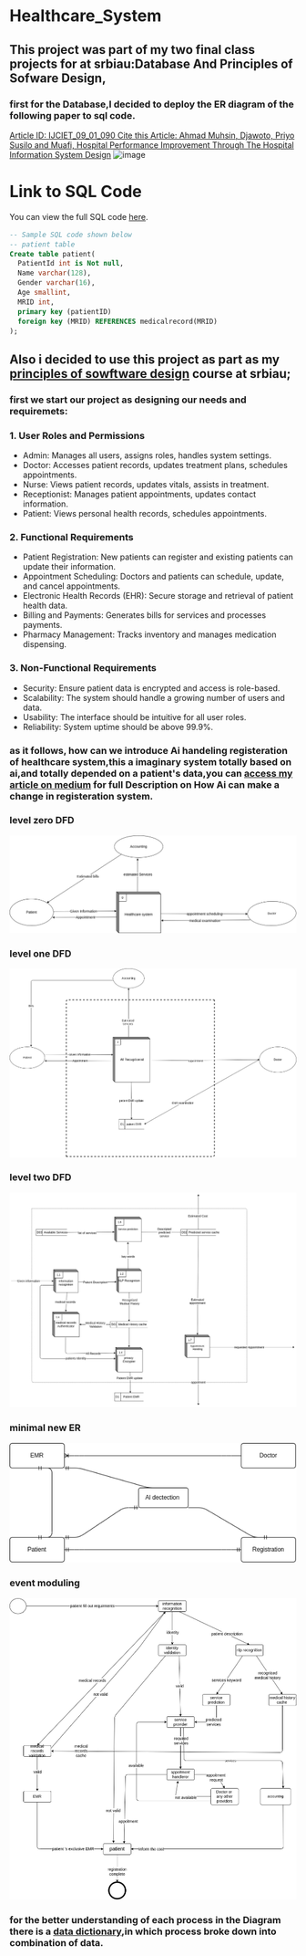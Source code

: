 # Healthcare_System
## This project was part of my two final class projects for at srbiau:Database And Principles of Sofware Design,
### first for the Database,I decided to deploy the ER diagram of the following paper to sql code.

<a href="https://www.researchgate.net/publication/324182359_Article_ID_IJCIET_09_01_090_Cite_this_Article_Ahmad_Muhsin_Djawoto_Priyo_Susilo_and_Muafi_Hospital_Performance_Improvement_Through_The_Hospital_Information_System_Design" target="_blank">Article ID: IJCIET_09_01_090 Cite this Article: Ahmad Muhsin, Djawoto, Priyo Susilo and Muafi, Hospital Performance Improvement Through The Hospital Information System Design</a>
![image](https://github.com/srssina/Healthcare_Database_system/assets/95973648/11a78666-9b73-49c4-b6c5-96ce887c12b3)


# Link to SQL Code
You can view the full SQL code [here]((HCDB.sql)).

```sql
-- Sample SQL code shown below
-- patient table
Create table patient(
  PatientId int is Not null,
  Name varchar(128),
  Gender varchar(16),
  Age smallint,
  MRID int,
  primary key (patientID)
  foreign key (MRID) REFERENCES medicalrecord(MRID)
);

```
<h2>Also i decided to use this project as part as my <u>principles of sowftware design</u> course at srbiau;</h2>

### first we start our project as designing our needs and requiremets:

### 1. User Roles and Permissions
* Admin: Manages all users, assigns roles, handles system settings.
* Doctor: Accesses patient records, updates treatment plans, schedules appointments.
* Nurse: Views patient records, updates vitals, assists in treatment.
* Receptionist: Manages patient appointments, updates contact information.
* Patient: Views personal health records, schedules appointments.

### 2. Functional Requirements
* Patient Registration: New patients can register and existing patients can update their information.
* Appointment Scheduling: Doctors and patients can schedule, update, and cancel appointments.
* Electronic Health Records (EHR): Secure storage and retrieval of patient health data.
* Billing and Payments: Generates bills for services and processes payments.
* Pharmacy Management: Tracks inventory and manages medication dispensing.

### 3. Non-Functional Requirements
* Security: Ensure patient data is encrypted and access is role-based.
* Scalability: The system should handle a growing number of users and data.
* Usability: The interface should be intuitive for all user roles.
* Reliability: System uptime should be above 99.9%.

### as it follows, how can we introduce Ai handeling registeration of healthcare system,this a imaginary system totally based on ai,and totally depended on a patient's data,you can [access my article on medium](https://medium.com/@SinaRahimian/healthcare-registration-in-the-age-of-ai-a-data-flow-overview-938eaa0a134e) for full Description on How Ai can make a change in registeration system. 

### level zero DFD
![image](levelzeroDFD.png)

### level one DFD
![image](leveloneDFD.png)

### level two DFD
![image](leveltwoDFD.png)

### minimal new ER

![image](minimalnewER.png)

### event moduling

![image](SD.png)

### for the better understanding of each process in the Diagram there is a [data dictionary](Datadictionary.md),in which process broke down into combination of data.



